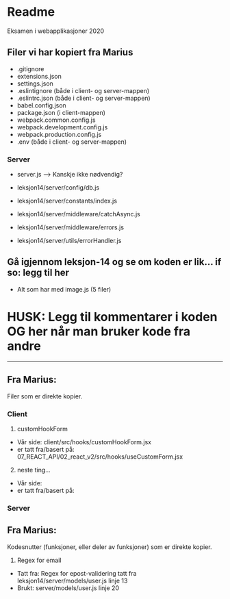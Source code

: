 # Readme

Eksamen i webapplikasjoner 2020

## Filer vi har kopiert fra Marius

- .gitignore
- extensions.json
- settings.json
- .eslintignore (både i client- og server-mappen)
- .eslintrc.json (både i client- og server-mappen)
- babel.config.json
- package.json (i client-mappen)
- webpack.common.config.js
- webpack.development.config.js
- webpack.production.config.js
- .env (både i client- og server-mappen)

### Server

- server.js --> Kanskje ikke nødvendig?

- leksjon14/server/config/db.js
- leksjon14/server/constants/index.js

- leksjon14/server/middleware/catchAsync.js
- leksjon14/server/middleware/errors.js
- leksjon14/server/utils/errorHandler.js

## Gå igjennom leksjon-14 og se om koden er lik... if so: legg til her

- Alt som har med image.js (5 filer)

# HUSK: Legg til kommentarer i koden OG her når man bruker kode fra andre

---

## Fra Marius:

Filer som er direkte kopier.

### Client

1. customHookForm

- Vår side: client/src/hooks/customHookForm.jsx
- er tatt fra/basert på: 07_REACT_API/02_react_v2/src/hooks/useCustomForm.jsx

2. neste ting...

- Vår side:
- er tatt fra/basert på:

### Server

## Fra Marius:

Kodesnutter (funksjoner, eller deler av funksjoner) som er direkte kopier.

1. Regex for email

- Tatt fra: Regex for epost-validering tatt fra leksjon14/server/models/user.js linje 13
- Brukt: server/models/user.js linje 20
